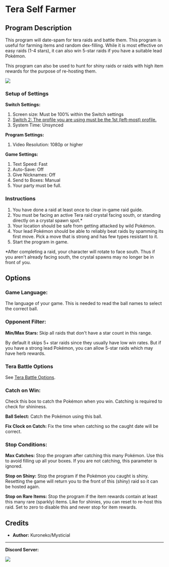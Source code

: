 # Tera Self Farmer

## Program Description

This program will date-spam for tera raids and battle them. This program is useful for farming items and random dex-filling. While it is most effective on easy raids (1-4 stars), it can also win 5-star raids if you have a suitable lead Pokémon.

This program can also be used to hunt for shiny raids or raids with high item rewards for the purpose of re-hosting them.

<img src="../images/TeraSelfFarmer-0.png">

### Setup of Settings

**Switch Settings:**
1. Screen size: Must be 100% within the Switch settings
2. [Switch 2: The profile you are using must be the 1st (left-most) profile.](/Wiki/Programs/NintendoSwitch/Switch2Notes.md#resetting-a-game-moves-the-cursor-to-the-1st-user-profile)
3. System Time: Unsynced

**Program Settings:**
1. Video Resolution: 1080p or higher

**Game Settings:**
1. Text Speed: Fast
2. Auto-Save: Off
3. Give Nicknames: Off
4. Send to Boxes: Manual
5. Your party must be full.

### Instructions

1. You have done a raid at least once to clear in-game raid guide.
2. You must be facing an active Tera raid crystal facing south, or standing directly on a crystal spawn spot.*
3. Your location should be safe from getting attacked by wild Pokémon.
4. Your lead Pokémon should be able to reliably beat raids by spamming its first move. Pick a move that is strong and has few types resistant to it.
5. Start the program in game.

\*After completing a raid, your character will rotate to face south. Thus if you aren't already facing south, the crystal spawns may no longer be in front of you.



## Options

### Game Language:

The language of your game. This is needed to read the ball names to select the correct ball.


### Opponent Filter:

**Min/Max Stars:** Skip all raids that don't have a star count in this range.

By default it skips 5+ star raids since they usually have low win rates. But if you have a strong lead Pokémon, you can allow 5-star raids which may have herb rewards.


### Tera Battle Options

See [Tera Battle Options](TeraBattleOptions.md).


### Catch on Win:

Check this box to catch the Pokémon when you win. Catching is required to check for shininess.

**Ball Select:** Catch the Pokémon using this ball.

**Fix Clock on Catch:** Fix the time when catching so the caught date will be correct.


### Stop Conditions:

**Max Catches:** Stop the program after catching this many Pokémon. Use this to avoid filling up all your boxes. If you are not catching, this parameter is ignored.

**Stop on Shiny:** Stop the program if the Pokémon you caught is shiny. Resetting the game will return you to the front of this (shiny) raid so it can be hosted again.

**Stop on Rare Items:** Stop the program if the item rewards contain at least this many rare (sparkly) items. Like for shinies, you can reset to re-host this raid. Set to zero to disable this and never stop for item rewards.



## Credits

- **Author:** Kuroneko/Mysticial

<hr>

**Discord Server:** 

[<img src="https://canary.discordapp.com/api/guilds/695809740428673034/widget.png?style=banner2">](https://discord.gg/cQ4gWxN)


